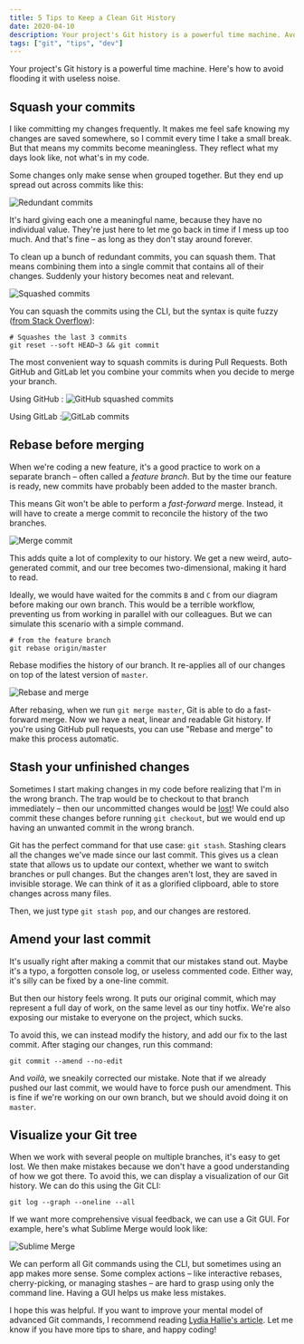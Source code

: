 ```yaml
---
title: 5 Tips to Keep a Clean Git History
date: 2020-04-10
description: Your project's Git history is a powerful time machine. Avoid flooding it with useless noise.
tags: ["git", "tips", "dev"]
---
```


Your project's Git history is a powerful time machine. Here's how to avoid flooding it with useless noise.

## Squash your commits

I like committing my changes frequently. It makes me feel safe knowing my changes are saved somewhere, so I commit every time I take a small break. But that means my commits become meaningless. They reflect what my days look like, not what's in my code.

Some changes only make sense when grouped together. But they end up spread out across commits like this:

![Redundant commits](./assets/redundant-commits.png)

It's hard giving each one a meaningful name, because they have no individual value. They're just here to let me go back in time if I mess up too much. And that's fine – as long as they don't stay around forever.

To clean up a bunch of redundant commits, you can squash them. That means combining them into a single commit that contains all of their changes. Suddenly your history becomes neat and relevant.

![Squashed commits](./assets/squashed-commits.png)

You can squash the commits using the CLI, but the syntax is quite fuzzy ([from Stack Overflow](http://stackoverflow.com/a/5201642/295797)):

```shell
# Squashes the last 3 commits
git reset --soft HEAD~3 && git commit
```

The most convenient way to squash commits is during Pull Requests. Both GitHub and GitLab let you combine your commits when you decide to merge your branch.

Using GitHub : ![GitHub squashed commits](./assets/github-squash-and-merge.png)

Using GitLab :![GitLab commits](./assets/gitlab-squash-and-merge.png)

## Rebase before merging

When we're coding a new feature, it's a good practice to work on a separate branch – often called a _feature branch_. But by the time our feature is ready, new commits have probably been added to the master branch.

This means Git won't be able to perform a *fast-forward* merge. Instead, it will have to create a merge commit to reconcile the history of the two branches.

![Merge commit](./assets/merge-commit.png)

This adds quite a lot of complexity to our history. We get a new weird, auto-generated commit, and our tree becomes two-dimensional, making it hard to read.

Ideally, we would have waited for the commits `B` and `C` from our diagram before making our own branch. This would be a terrible workflow, preventing us from working in parallel with our colleagues. But we can simulate this scenario with a simple command.

```shell
# from the feature branch
git rebase origin/master
```

Rebase modifies the history of our branch. It re-applies all of our changes on top of the latest version of `master`.

![Rebase and merge](./assets/rebase-merge.png)

After rebasing, when we run `git merge master`, Git is able to do a fast-forward merge. Now we have a neat, linear and readable Git history. If you're using GitHub pull requests, you can use "Rebase and merge" to make this process automatic.

## Stash your unfinished changes

Sometimes I start making changes in my code before realizing that I'm in the wrong branch. The trap would be to checkout to that branch immediately – then our uncommitted changes would be [lost](https://stackoverflow.com/questions/2961240/get-back-the-changes-after-accidental-checkout)! We could also commit these changes before running `git checkout`, but we would end up having an unwanted commit in the wrong branch.

Git has the perfect command for that use case: `git stash`. Stashing clears all the changes we've made since our last commit. This gives us a clean state that allows us to update our context, whether we want to switch branches or pull changes. But the changes aren't lost, they are saved in invisible storage. We can think of it as a glorified clipboard, able to store changes across many files.

Then, we just type `git stash pop`, and our changes are restored.

## Amend your last commit

It's usually right after making a commit that our mistakes stand out. Maybe it's a typo, a forgotten console log, or useless commented code. Either way, it's silly can be fixed by a one-line commit.

But then our history feels wrong. It puts our original commit, which may represent a full day of work, on the same level as our tiny hotfix. We're also exposing our mistake to everyone on the project, which sucks.

To avoid this, we can instead modify the history, and add our fix to the last commit. After staging our changes, run this command:

```shell
git commit --amend --no-edit
```

And *voilà*, we sneakily corrected our mistake. Note that if we already pushed our last commit, we would have to force push our amendment. This is fine if we're working on our own branch, but we should avoid doing it on `master`.

## Visualize your Git tree

When we work with several people on multiple branches, it's easy to get lost. We then make mistakes because we don't have a good understanding of how we got there. To avoid this, we can display a visualization of our Git history. We can do this using the Git CLI:

```shell
git log --graph --oneline --all
```

If we want more comprehensive visual feedback, we can use a Git GUI. For example, here's what Sublime Merge would look like:

![Sublime Merge](./assets/sublime-merge.png)

We can perform all Git commands using the CLI, but sometimes using an app makes more sense. Some complex actions – like interactive rebases, cherry-picking, or managing stashes – are hard to grasp using only the command line. Having a GUI helps us make less mistakes.

I hope this was helpful. If you want to improve your mental model of advanced Git commands, I recommend reading [Lydia Hallie's article](https://dev.to/lydiahallie/cs-visualized-useful-git-commands-37p1). Let me know if you have more tips to share, and happy coding!

